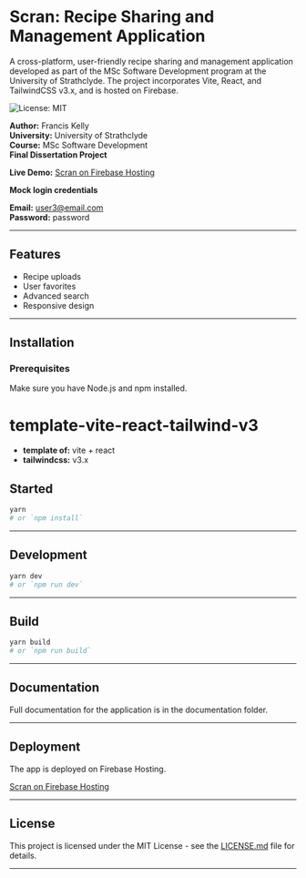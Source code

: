 # Scran: Recipe Sharing and Management Application

A cross-platform, user-friendly recipe sharing and management application developed as part of the MSc Software Development program at the University of Strathclyde. The project incorporates Vite, React, and TailwindCSS v3.x, and is hosted on Firebase.

![License: MIT](https://img.shields.io/badge/License-MIT-yellow.svg)

**Author:** Francis Kelly  
**University:** University of Strathclyde  
**Course:** MSc Software Development  
**Final Dissertation Project**

**Live Demo:** [Scran on Firebase Hosting](https://scran-vite-2b11a.web.app/)

**Mock login credentials**

**Email:** user3@email.com  
**Password:** password

---

## Features

- Recipe uploads
- User favorites
- Advanced search
- Responsive design

---

## Installation

### Prerequisites

Make sure you have Node.js and npm installed.

# template-vite-react-tailwind-v3

- **template of:** vite + react
- **tailwindcss:** v3.x

## Started

```bash
yarn
# or `npm install`
```

---

## Development

```bash
yarn dev
# or `npm run dev`
```

---

## Build

```bash
yarn build
# or `npm run build`
```

---

## Documentation

Full documentation for the application is in the documentation folder.

---

## Deployment

The app is deployed on Firebase Hosting.

[Scran on Firebase Hosting](https://scran-vite-2b11a.web.app/)

---

## License

This project is licensed under the MIT License - see the [LICENSE.md](LICENSE.md) file for details.

---
